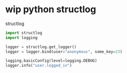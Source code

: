 # wip python structlog

structlog

```python
import structlog
import logging

logger = structlog.get_logger()
logger = logger.bind(user="anonymous", some_key=23)

logging.basicConfig(level=logging.DEBUG)
logger.info("user.logged_in")
```
